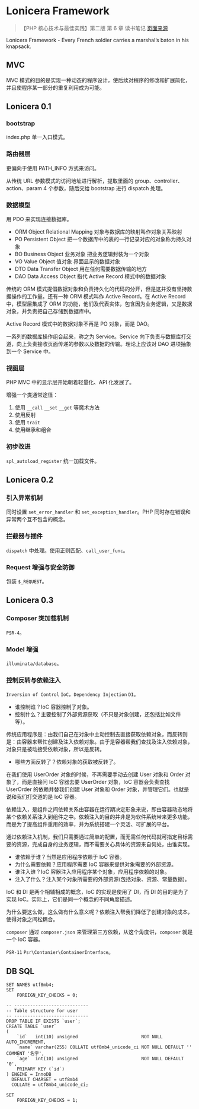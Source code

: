 # Lonicera Framework

> 【PHP 核心技术与最佳实践】第二版 第 6 章 读书笔记  [页面来源](https://github.com/imzyf/lonicera)

Lonicera Framework - Every French soldier carries a marshal’s baton in his knapsack.

## MVC

MVC 模式的目的是实现一种动态的程序设计，使后续对程序的修改和扩展简化，并且使程序某一部分的重复利用成为可能。

## Lonicera 0.1

### bootstrap

index.php 单一入口模式。

### 路由器层

更偏向于使用 PATH_INFO 方式来访问。

从传统 URL 参数模式的访问地址进行解析，提取里面的 group、controller、action、param 4 个参数，随后交给 bootstrap 进行 dispatch
处理。

### 数据模型

用 PDO 来实现连接数据库。

- ORM Object Relational Mapping 对象与数据库的映射叫作对象关系映射
- PO Persistent Object 把一个数据库中的表的一行记录对应的对象称为持久对象
- BO Business Object 业务对象 把业务逻辑封装为一个对象
- VO Value Object 值对象 界面显示的数据对象
- DTO Data Transfer Object 用在任何需要数据传输的地方
- DAO Data Access Object 指代 Active Record 模式中的数据对象

传统的 ORM 模式提倡数据对象和负责持久化的代码的分开，但是这并没有坚持数据操作的工作量。还有一种 ORM 模式叫作 Active
Record。在 Active Record 中，模型层集成了 ORM 的功能，他们及代表实体，包含因为业务逻辑，又是数据对象，并负责把自己存储到数据库中。

Active Record 模式中的数据对象不再是 PO 对象，而是 DAO。

一系列的数据库操作组合起来，称之为 Service。Service 向下负责与数据库打交道，向上负责接收页面传递的参数以及数据的传输。理论上应该对
DAO 进项抽象到一个 Service 中。

### 视图层

PHP MVC 中的显示层开始朝着轻量化、API 化发展了。

增强一个类通常途径：

1. 使用 `__call` `__set` `__get` 等魔术方法
2. 使用反射
3. 使用 `trait`
4. 使用继承和组合

### 初步改进

`spl_autoload_register` 统一加载文件。

## Lonicera 0.2

### 引入异常机制

同时设置 `set_error_handler` 和 `set_exception_handler`。PHP 同时存在错误和异常两个互不包含的概念。

### 拦截器与插件

`dispatch` 中处理。使用正则匹配、`call_user_func`。

### Request 增强与安全防御

包装 `$_REQUEST`。

## Lonicera 0.3

### Composer 类加载机制

`PSR-4`。

### Model 增强

`illuminata/database`。

### 控制反转与依赖注入

`Inversion of Control` `IoC`，`Dependency Injection` `DI`。

- 谁控制谁？IoC 容器控制了对象。
- 控制什么？主要控制了外部资源获取（不只是对象创建，还包括比如文件等）。

传统应用程序是：由我们自己在对象中主动控制去直接获取依赖对象，而反转则是：由容器来帮忙创建及注入依赖对象。由于是容器帮我们查找及注入依赖对象，对象只是被动接受依赖对象，所以是反转。

- 哪些方面反转了？依赖对象的获取被反转了。

在我们使用 UserOrder 对象的时候，不再需要手动去创建 User 对象和 Order 对象了，而是直接问 IoC 容器去要 UserOrder 对象，IoC
容器会负责查找 UserOrder 的依赖并替我们创建 User 对象和 Order 对象，并管理它们。也就是说和我们打交道的是 IoC 容器。

依赖注入，是组件之间依赖关系由容器在运行期决定形象来说，即由容器动态地将某个依赖关系注入到组件之中。依赖注入的目的并非是为软件系统带来更多功能，而是为了提高组件重用的效率，并为系统搭建一个灵活、可扩展的平台。

通过依赖注入机制，我们只需要通过简单的配置，而无需任何代码就可指定目标需要的资源，完成自身的业务逻辑，而不需要关心具体的资源来自何处，由谁实现。

- 谁依赖于谁？当然是应用程序依赖于 IoC 容器。
- 为什么需要依赖？应用程序需要 IoC 容器来提供对象需要的外部资源。
- 谁注入谁？IoC 容器注入应用程序某个对象，应用程序依赖的对象。
- 注入了什么？注入某个对象所需要的外部资源(包括对象、资源、常量数据)。

IoC 和 DI 是两个相辅相成的概念，IoC 的实现是使用了 DI，而 DI 的目的是为了实现 IoC。实际上，它们是同一个概念的不同角度描述。

为什么要这么做，这么做有什么意义呢？依赖注入帮我们降低了创建对象的成本，使得对象之间松耦合。

`composer` 通过 `composer.json` 来管理第三方依赖，从这个角度讲，`composer` 就是一个 IoC 容器。

`PSR-11` `Psr\Contanier\ContainerInterface`。

## DB SQL

```mysql
SET NAMES utf8mb4;
SET
    FOREIGN_KEY_CHECKS = 0;

-- ----------------------------
-- Table structure for user
-- ----------------------------
DROP TABLE IF EXISTS `user`;
CREATE TABLE `user`
(
    `id`   int(10) unsigned                        NOT NULL AUTO_INCREMENT,
    `name` varchar(255) COLLATE utf8mb4_unicode_ci NOT NULL DEFAULT '' COMMENT '名字',
    `age`  int(10) unsigned                        NOT NULL DEFAULT '0',
    PRIMARY KEY (`id`)
) ENGINE = InnoDB
  DEFAULT CHARSET = utf8mb4
  COLLATE = utf8mb4_unicode_ci;

SET
    FOREIGN_KEY_CHECKS = 1;
```
